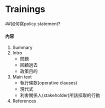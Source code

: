 # Trainings
##如何寫policy statement?
#### 內容
1. Summary
2. Intro
    + 問題
    + 回顧過去
    + 政策目的
3. Main text
    + 執行條款(operative clauses)
    + 現代式
    + 利害關係人(stakeholder)所該採取的行動
4. References

